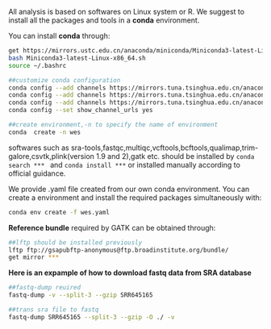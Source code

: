 All analysis is based on softwares on Linux system or R.
We suggest to install all the packages and tools in a **conda** environment.


You can install **conda** through:
```sh
get https://mirrors.ustc.edu.cn/anaconda/miniconda/Miniconda3-latest-Linux-x86_64.sh
bash Miniconda3-latest-Linux-x86_64.sh
source ~/.bashrc

##customize conda configuration
conda config --add channels https://mirrors.tuna.tsinghua.edu.cn/anaconda/pkgs/free
conda config --add channels https://mirrors.tuna.tsinghua.edu.cn/anaconda/cloud/conda-forge
conda config --add channels https://mirrors.tuna.tsinghua.edu.cn/anaconda/cloud/bioconda
conda config --set show_channel_urls yes

##create environment,-n to specify the name of environment
conda  create -n wes
```

softwares such as  sra-tools,fastqc,multiqc,vcftools,bcftools,qualimap,trim-galore,csvtk,plink(version 1.9 and 2),gatk etc. should be installed by `conda search *** ` and `conda install ***` or installed manually according to official guidance.

We provide .yaml file created from our own conda environment. You can create a environment and install the required packages simultaneously with:
```sh
conda env create -f wes.yaml
```




**Reference bundle** required by GATK can be obtained through:
```sh
##lftp should be installed previously
lftp ftp://gsapubftp-anonymous@ftp.broadinstitute.org/bundle/
get mirror ***
```

**Here is an expample of how to download fastq data from SRA database**
 ```sh
 ##fastq-dump reuired
 fastq-dump -v --split-3 --gzip SRR645165

 ##trans sra file to fastq
 fastq-dump SRR645165 --split-3 --gzip -O ./ -v
 ```
